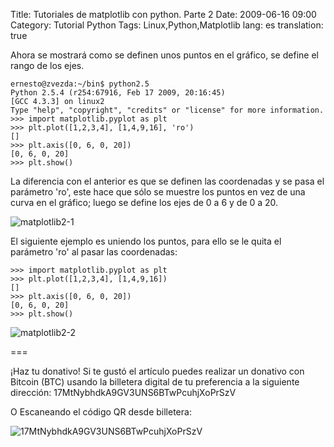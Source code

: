 Title: Tutoriales de matplotlib con python. Parte 2
Date: 2009-06-16 09:00
Category: Tutorial Python
Tags: Linux,Python,Matplotlib
lang: es
translation: true

Ahora se mostrará como se definen unos puntos en el gráfico, se define el rango de los ejes.

```
ernesto@zvezda:~/bin$ python2.5
Python 2.5.4 (r254:67916, Feb 17 2009, 20:16:45)
[GCC 4.3.3] on linux2
Type "help", "copyright", "credits" or "license" for more information.
>>> import matplotlib.pyplot as plt
>>> plt.plot([1,2,3,4], [1,4,9,16], 'ro')
[]
>>> plt.axis([0, 6, 0, 20])
[0, 6, 0, 20]
>>> plt.show()
```

La diferencia con el anterior es que se definen las coordenadas y se pasa el parámetro 'ro',
 este hace que sólo se muestre los puntos en vez de una curva en el gráfico; luego se
 define los ejes de 0 a 6 y de 0 a 20.

![matplotlib2-1](./imagenes/matplotlib2-1.png)


El siguiente ejemplo es uniendo los puntos, para ello se le quita el parámetro 'ro' al
pasar las coordenadas:

```
>>> import matplotlib.pyplot as plt
>>> plt.plot([1,2,3,4], [1,4,9,16])
[]
>>> plt.axis([0, 6, 0, 20])
[0, 6, 0, 20]
>>> plt.show()
```

![matplotlib2-2](./imagenes/matplotlib2-2.png)


===

¡Haz tu donativo!
Si te gustó el artículo puedes realizar un donativo con Bitcoin (BTC)
usando la billetera digital de tu preferencia a la siguiente
dirección: 17MtNybhdkA9GV3UNS6BTwPcuhjXoPrSzV

O Escaneando el código QR desde billetera:

![17MtNybhdkA9GV3UNS6BTwPcuhjXoPrSzV](./imagenes/17MtNybhdkA9GV3UNS6BTwPcuhjXoPrSzV.png)
